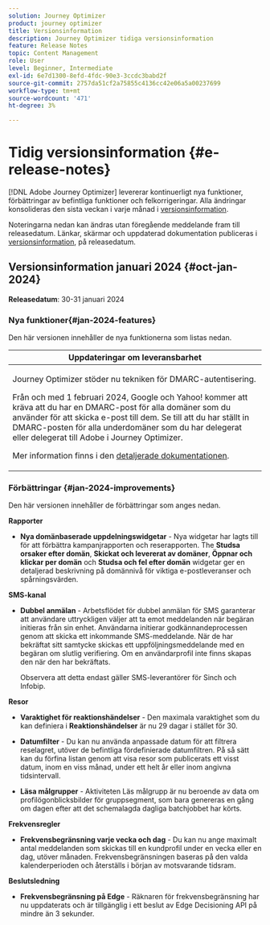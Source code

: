 ```yaml
---
solution: Journey Optimizer
product: journey optimizer
title: Versionsinformation
description: Journey Optimizer tidiga versionsinformation
feature: Release Notes
topic: Content Management
role: User
level: Beginner, Intermediate
exl-id: 6e7d1300-8efd-4fdc-90e3-3ccdc3babd2f
source-git-commit: 2757da51cf2a75855c4136cc42e06a5a00237699
workflow-type: tm+mt
source-wordcount: '471'
ht-degree: 3%

---
```


# Tidig versionsinformation {#e-release-notes}

[!DNL Adobe Journey Optimizer] levererar kontinuerligt nya funktioner, förbättringar av befintliga funktioner och felkorrigeringar. Alla ändringar konsolideras den sista veckan i varje månad i [versionsinformation](release-notes.md).

Noteringarna nedan kan ändras utan föregående meddelande fram till releasedatum. Länkar, skärmar och uppdaterad dokumentation publiceras i [versionsinformation](release-notes.md), på releasedatum.

## Versionsinformation januari 2024 {#oct-jan-2024}

**Releasedatum**: 30-31 januari 2024

### Nya funktioner{#jan-2024-features}

Den här versionen innehåller de nya funktionerna som listas nedan.


<table>
<thead>
<tr>
<th><strong>Uppdateringar om leveransbarhet</strong><br/></th>
</tr>
</thead>
<tbody>
<tr>
<td>
<p>Journey Optimizer stöder nu tekniken för DMARC-autentisering.</p>
<p>Från och med 1 februari 2024, Google och Yahoo! kommer att kräva att du har en DMARC-post för alla domäner som du använder för att skicka e-post till dem. Se till att du har ställt in DMARC-posten för alla underdomäner som du har delegerat eller delegerat till Adobe i Journey Optimizer.</p>
<!--img src="assets/channel-reports.png"/-->
<p>Mer information finns i den <a href="../configuration/dmarc-record-update.md">detaljerade dokumentationen</a>.</p>
</tr>
</tbody>
</table>



### Förbättringar {#jan-2024-improvements}

Den här versionen innehåller de förbättringar som anges nedan.

**Rapporter**

* **Nya domänbaserade uppdelningswidgetar** - Nya widgetar har lagts till för att förbättra kampanjrapporten och reserapporten. The **Studsa orsaker efter domän**, **Skickat och levererat av domäner**, **Öppnar och klickar per domän** och **Studsa och fel efter domän** widgetar ger en detaljerad beskrivning på domännivå för viktiga e-postleveranser och spårningsvärden.

**SMS-kanal**

* **Dubbel anmälan** - Arbetsflödet för dubbel anmälan för SMS garanterar att användare uttryckligen väljer att ta emot meddelanden när begäran initieras från sin enhet. Användarna initierar godkännandeprocessen genom att skicka ett inkommande SMS-meddelande. När de har bekräftat sitt samtycke skickas ett uppföljningsmeddelande med en begäran om slutlig verifiering. Om en användarprofil inte finns skapas den när den har bekräftats.

  Observera att detta endast gäller SMS-leverantörer för Sinch och Infobip.

**Resor**

* **Varaktighet för reaktionshändelser** - Den maximala varaktighet som du kan definiera i **Reaktionshändelser** är nu 29 dagar i stället för 30.

* **Datumfilter** - Du kan nu använda anpassade datum för att filtrera reselagret, utöver de befintliga fördefinierade datumfiltren. På så sätt kan du förfina listan genom att visa resor som publicerats ett visst datum, inom en viss månad, under ett helt år eller inom angivna tidsintervall.

* **Läsa målgrupper**  - Aktiviteten Läs målgrupp är nu beroende av data om profilögonblicksbilder för gruppsegment, som bara genereras en gång om dagen efter att det schemalagda dagliga batchjobbet har körts.

**Frekvensregler**

* **Frekvensbegränsning varje vecka och dag** - Du kan nu ange maximalt antal meddelanden som skickas till en kundprofil under en vecka eller en dag, utöver månaden. Frekvensbegränsningen baseras på den valda kalenderperioden och återställs i början av motsvarande tidsram.


**Beslutsledning**

* **Frekvensbegränsning på Edge** - Räknaren för frekvensbegränsning har nu uppdaterats och är tillgänglig i ett beslut av Edge Decisioning API på mindre än 3 sekunder.